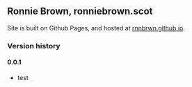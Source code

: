 ## Ronnie Brown, ronniebrown.scot

Site is built on Github Pages, and hosted at
[rnnbrwn.github.io](https://rnnbrwn.github.io).

### Version history

#### 0.0.1

- test
